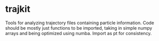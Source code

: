 # trajkit
Tools for analyzing trajectory files containing particle information. Code should be mostly just functions to be imported, taking in simple numpy arrays and being optimized using numba. Import as pt for consistency.
